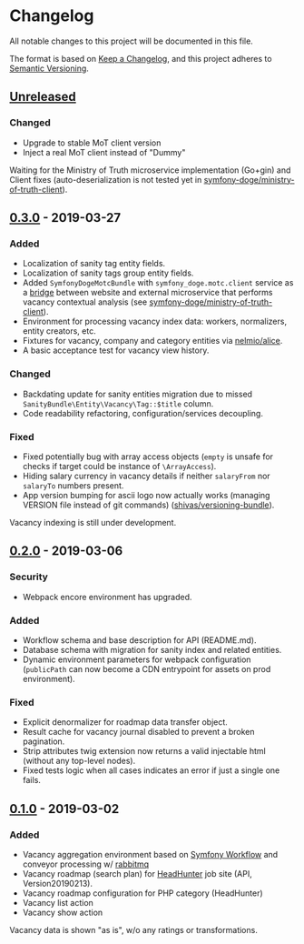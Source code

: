 # Changelog
All notable changes to this project will be documented in this file.

The format is based on [Keep a Changelog](https://keepachangelog.com/en/1.0.0/),
and this project adheres to [Semantic Versioning](https://semver.org/spec/v2.0.0.html).

## [Unreleased]
### Changed

- Upgrade to stable MoT client version
- Inject a real MoT client instead of "Dummy"

Waiting for the Ministry of Truth microservice implementation (Go+gin)
and Client fixes (auto-deserialization is not tested yet in 
[symfony-doge/ministry-of-truth-client](https://github.com/symfony-doge/ministry-of-truth-client/tree/0.x)).

## [0.3.0] - 2019-03-27
### Added

- Localization of sanity tag entity fields.
- Localization of sanity tags group entity fields.
- Added `SymfonyDogeMotcBundle` with `symfony_doge.motc.client` service 
as a [bridge](https://github.com/symfony-doge/ministry-of-truth-client/tree/0.x/src/Bridge/Symfony)
between website and external microservice that performs vacancy contextual analysis
(see [symfony-doge/ministry-of-truth-client](https://github.com/symfony-doge/ministry-of-truth-client)).
- Environment for processing vacancy index data: workers, normalizers, entity creators, etc.
- Fixtures for vacancy, company and category entities via [nelmio/alice](https://github.com/nelmio/alice).
- A basic acceptance test for vacancy view history.

### Changed

- Backdating update for sanity entities migration due to missed
`SanityBundle\Entity\Vacancy\Tag::$title` column.
- Code readability refactoring, configuration/services decoupling.

### Fixed

- Fixed potentially bug with array access objects
(`empty` is unsafe for checks if target could be instance of `\ArrayAccess`).
- Hiding salary currency in vacancy details if neither `salaryFrom` nor `salaryTo` numbers present.
- App version bumping for ascii logo now actually works
(managing VERSION file instead of git commands) ([shivas/versioning-bundle](https://github.com/shivas/versioning-bundle)).

Vacancy indexing is still under development.

## [0.2.0] - 2019-03-06
### Security

- Webpack encore environment has upgraded.

### Added

- Workflow schema and base description for API (README.md).
- Database schema with migration for sanity index and related entities.
- Dynamic environment parameters for webpack configuration 
(`publicPath` can now become a CDN entrypoint for assets on prod environment).

### Fixed

- Explicit denormalizer for roadmap data transfer object.
- Result cache for vacancy journal disabled to prevent a broken pagination.
- Strip attributes twig extension now returns a valid injectable html (without any top-level nodes).
- Fixed tests logic when all cases indicates an error if just a single one fails.

## [0.1.0] - 2019-03-02
### Added

- Vacancy aggregation environment based on [Symfony Workflow](https://symfony.com/doc/current/workflow.html) 
and conveyor processing w/ [rabbitmq](https://github.com/rabbitmq)
- Vacancy roadmap (search plan) for [HeadHunter](https://headhunter.ru) job site (API, Version20190213).
- Vacancy roadmap configuration for PHP category (HeadHunter)
- Vacancy list action
- Vacancy show action

Vacancy data is shown "as is", w/o any ratings or transformations.

[Unreleased]: https://github.com/symfony-doge/veslo/compare/0.3.0...0.x
[0.3.0]: https://github.com/symfony-doge/veslo/compare/0.2.0..0.3.0
[0.2.0]: https://github.com/symfony-doge/veslo/compare/0.1.0..0.2.0
[0.1.0]: https://github.com/symfony-doge/veslo/releases/tag/0.1.0